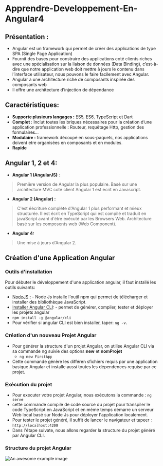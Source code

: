 # Apprendre-Developpement-En-Angular4
## Présentation : 
- Angular est un framework qui permet de créer des applications de type SPA (Single Page Application)
- Fournit des bases pour construire des applications coté clients riches avec une spécialisation sur la liaison de données (Data Binding), c’est-à-dire que notre application web doit mettre à jours le contenu dans l’interface utilisateur, nous pouvons le faire facilement avec Angular.
- Angular a une architecture riche de composants inspirée des composants web
- Il offre une architecture d’injection de dépendance  
## Caractéristiques:
-	**Supporte plusieurs langages :** ES5, ES6, TypeScript et Dart
-	**Complet :** Inclut toutes les briques nécessaires pour la création d’une application professionnelle : Routeur, requêtage Http, gestion des formulaires…
-	**Modulaire :** framework découpé en sous-paquets, nos applications doivent etre organisées en composants et en modules.
-	**Rapide** 
## Angular 1, 2 et 4:
- **Angular 1 (AngularJS)** : 
 >Première version de Angular la plus populaire.
 >Basé sur une architecture MVC coté client
 >Angular 1 est écrit en Javascript.
 - **Angular 2 (Angular) :**
 >C'est éécriture compléte d'Angular 1 plus performant et mieux structurée.
 >Il est écrit en TypeScript qui est compilé et traduit en javaScript avant d'étre exécuté par les Browsers Web.
 > Architecture basé sur les composents web (Web Component).
 - **Angular 4:** 
 > Une mise à jours d'Angular 2.
 ## Création d'une Application Angular 
 ### Outils d'installation
 Pour débuter le développement d'une application angular, il faut installé les outils suivants: 

- [NodeJS](https://nodejs.org/en/download/) : - Node Js installe l'outil npm qui permet de télécharger et installer des bibliothèque JavaScript.
- [Installer Angular CLI](https://cli.angular.io/): - permet de générer, compiler, tester et déployer les projets angular 
- `npm install -g @angular/cli`
- Pour vérifier si angular CLI est bien installer, taper:  `ng -v`.
### Création d'un nouveau Projet Angular
- Pour générer la structure d'un projet Angular, on utilise Angular CLI via sa commande ng suivie des options **new** et **nomProjet**
   - `ng new FirstApp`
- Cette commande génère les différen sfichiers requis par une application basique Angular et installe aussi toutes les dépendences requise par ce projet.
### Exécution du projet 
- Pour executer votre projet Angular, nous exécutons la commande : `ng serve`
- cette commande compile de code source du projet pour transpiler le code TypeScript en JavaScript et en méme temps démarre un serveur Web local basé sur Node Js pour déployer l'application localement.
- Pour tester le projet généré, il suffit de lancer le navigateur et tapeer : `http://localhost:4200`
- Dans l'étape suivate, nous allons regarder la structure du projet généré par Angular CLI.
### Structure du projet Angular

![An awesome example image](https://image.ibb.co/mJiDt7/01.png "Structure")






